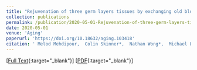 ```yaml
---
title: "Rejuvenation of three germ layers tissues by exchanging old blood plasma with saline-albumin"
collection: publications
permalink: /publication/2020-05-01-Rejuvenation-of-three-germ-layers-tissues-by-exchanging-old-blood-plasma-with-saline-albumin
date: 2020-05-01
venue: 'Aging'
paperurl: 'https://doi.org/10.18632/aging.103418'
citation: ' Melod Mehdipour,  Colin Skinner*,  Nathan Wong*,  Michael Lieb*,  Chao Liu,  Jessy Etienne,  Cameron Kato,  Dobri Kiprov,  Michael Conboy,  Irina Conboy, &quot;Rejuvenation of three germ layers tissues by exchanging old blood plasma with saline-albumin.&quot; Aging, 2020.'
---
```

[[Full Text](https://www.aging-us.com/article/103418/text#fulltext){:target="_blank"}]
[[PDF](https://paperchase-aging.s3-us-west-1.amazonaws.com/pdf/577QTLDDicuQwpxyC.pdf){:target="_blank"}]